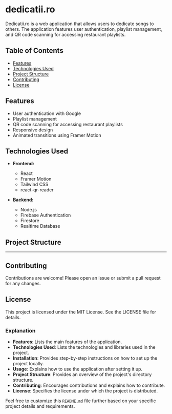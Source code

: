 # dedicatii.ro

Dedicatii.ro is a web application that allows users to dedicate songs to others. The application features user authentication, playlist management, and QR code scanning for accessing restaurant playlists.

## Table of Contents

- [Features](#features)
- [Technologies Used](#technologies-used)
- [Project Structure](#project-structure)
- [Contributing](#contributing)
- [License](#license)

## Features

- User authentication with Google
- Playlist management
- QR code scanning for accessing restaurant playlists
- Responsive design
- Animated transitions using Framer Motion

## Technologies Used

- **Frontend:**
  - React
  - Framer Motion
  - Tailwind CSS
  - react-qr-reader

- **Backend:**
  - Node.js
  - Firebase Authentication
  - Firestore
  - Realtime Database


## Project Structure 

-- -- -- -- 

## Contributing 

Contributions are welcome! Please open an issue or submit a pull request for any changes.

## License 

This project is licensed under the MIT License. See the LICENSE file for details.


### Explanation

- **Features**: Lists the main features of the application.
- **Technologies Used**: Lists the technologies and libraries used in the project.
- **Installation**: Provides step-by-step instructions on how to set up the project locally.
- **Usage**: Explains how to use the application after setting it up.
- **Project Structure**: Provides an overview of the project's directory structure.
- **Contributing**: Encourages contributions and explains how to contribute.
- **License**: Specifies the license under which the project is distributed.

Feel free to customize this [`README.md`](command:_github.copilot.openRelativePath?%5B%7B%22scheme%22%3A%22file%22%2C%22authority%22%3A%22%22%2C%22path%22%3A%22%2FUsers%2Fgero%2FDesktop%2Fdedicatii.ro2%2Fdedicatii.ro%2FREADME.md%22%2C%22query%22%3A%22%22%2C%22fragment%22%3A%22%22%7D%2C%22c9ea18fb-30f7-47fe-8c54-1850702d5375%22%5D "/Users/gero/Desktop/dedicatii.ro2/dedicatii.ro/README.md") file further based on your specific project details and requirements.